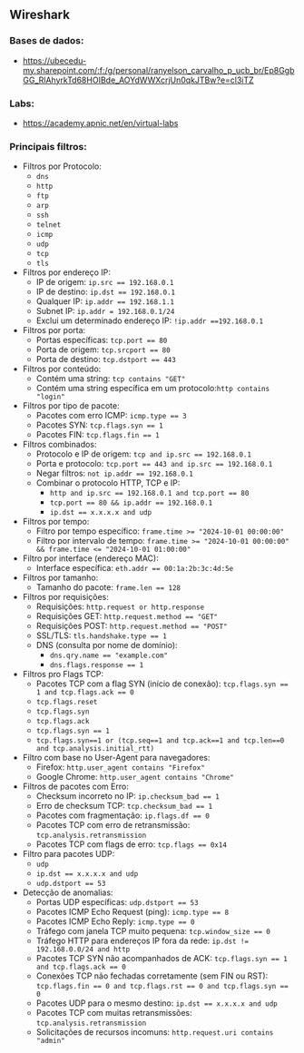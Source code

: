 ## Wireshark

### Bases de dados:
- https://ubecedu-my.sharepoint.com/:f:/g/personal/ranyelson_carvalho_p_ucb_br/Ep8GgbGG_RlAhyrkTd68HOIBde_AOYdWWXcrjUn0qkJTBw?e=cl3iTZ

### Labs:
- https://academy.apnic.net/en/virtual-labs

### Principais filtros:
- Filtros por Protocolo:
  - ```dns``` 
  - ```http``` 
  - ```ftp``` 
  - ```arp``` 
  - ```ssh``` 
  - ```telnet``` 
  - ```icmp```
  - ```udp```
  - ```tcp```
  - ```tls```
- Filtros por endereço IP:
  - IP de origem: ```ip.src == 192.168.0.1```
  - IP de destino: ```ip.dst == 192.168.0.1```
  - Qualquer IP: ```ip.addr == 192.168.1.1 ```
  - Subnet IP: ```ip.addr = 192.168.0.1/24```
  - Exclui um determinado endereço IP: ```!ip.addr ==192.168.0.1```
- Filtros por porta:
  - Portas específicas: ```tcp.port == 80```
  - Porta de origem: ```tcp.srcport == 80```
  - Porta de destino: ```tcp.dstport == 443```
- Filtros por conteúdo:
  - Contém uma string: ```tcp contains "GET"```
  - Contém uma string específica em um protocolo:```http contains "login"```
- Filtros por tipo de pacote:
  - Pacotes com erro ICMP: ```icmp.type == 3```
  - Pacotes SYN: ```tcp.flags.syn == 1```
  - Pacotes FIN: ```tcp.flags.fin == 1```
- Filtros combinados:
  - Protocolo e IP de origem: ```tcp and ip.src == 192.168.0.1```
  - Porta e protocolo: ```tcp.port == 443 and ip.src == 192.168.0.1```
  - Negar filtros: ```not ip.addr == 192.168.0.1```
  - Combinar o protocolo HTTP, TCP e IP:
    - ```http and ip.src == 192.168.0.1 and tcp.port == 80```
    - ```tcp.port == 80 && ip.addr == 192.168.0.1```
    - ```ip.dst == x.x.x.x and udp```
- Filtros por tempo:
  - Filtro por tempo específico: ```frame.time >= "2024-10-01 00:00:00"```
  - Filtro por intervalo de tempo: ```frame.time >= "2024-10-01 00:00:00" && frame.time <= "2024-10-01 01:00:00"```
- Filtro por interface (endereço MAC):
  - Interface específica: ```eth.addr == 00:1a:2b:3c:4d:5e```
- Filtros por tamanho:
  - Tamanho do pacote: ```frame.len == 128```
- Filtros por requisições:
  - Requisições: ```http.request or http.response```
  - Requisições GET: ```http.request.method == "GET"```
  - Requisições POST: ```http.request.method == "POST"```
  - SSL/TLS: ```tls.handshake.type == 1```
  - DNS (consulta por nome de domínio):
    - ```dns.qry.name == "example.com"```
    - ```dns.flags.response == 1```
- Filtros pro Flags TCP:
  - Pacotes TCP com a flag SYN (início de conexão): ```tcp.flags.syn == 1 and tcp.flags.ack == 0```
  - ```tcp.flags.reset```
  - ```tcp.flags.syn``` 
  - ```tcp.flags.ack```
  - ```tcp.flags.syn == 1```
  - ```tcp.flags.syn==1 or (tcp.seq==1 and tcp.ack==1 and tcp.len==0 and tcp.analysis.initial_rtt)```
- Filtro com base no User-Agent para navegadores:
  - Firefox: ```http.user_agent contains "Firefox"```
  - Google Chrome: ```http.user_agent contains "Chrome"```
- Filtros de pacotes com Erro:
  - Checksum incorreto no IP: ```ip.checksum_bad == 1```
  - Erro de checksum TCP: ```tcp.checksum_bad == 1```
  - Pacotes com fragmentação: ```ip.flags.df == 0```
  - Pacotes TCP com erro de retransmissão: ```tcp.analysis.retransmission```
  - Pacotes TCP com flags de erro: ```tcp.flags == 0x14```
- Filtro para pacotes UDP:
  - ```udp```
  - ```ip.dst == x.x.x.x and udp```
  - ```udp.dstport == 53```
- Detecção de anomalias:
  - Portas UDP específicas: ```udp.dstport == 53```
  - Pacotes ICMP Echo Request (ping): ```icmp.type == 8```
  - Pacotes ICMP Echo Reply: ```icmp.type == 0```
  - Tráfego com janela TCP muito pequena: ```tcp.window_size == 0```
  - Tráfego HTTP para endereços IP fora da rede: ```ip.dst != 192.168.0.0/24 and http```
  - Pacotes TCP SYN não acompanhados de ACK: ```tcp.flags.syn == 1 and tcp.flags.ack == 0```
  - Conexões TCP não fechadas corretamente (sem FIN ou RST): ```tcp.flags.fin == 0 and tcp.flags.rst == 0 and tcp.flags.syn == 0```
  - Pacotes UDP para o mesmo destino: ```ip.dst == x.x.x.x and udp```
  - Pacotes TCP com muitas retransmissões: ```tcp.analysis.retransmission```
  - Solicitações de recursos incomuns: ```http.request.uri contains "admin"```
